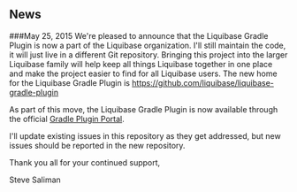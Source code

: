 News
----
###May 25, 2015
We're pleased to announce that the Liquibase Gradle Plugin is now a part of the
Liquibase organization. I'll still maintain the code, it will just live in a
different Git repository. Bringing this project into the larger Liquibase family
will help keep all things Liquibase together in one place and make the project
easier to find for all Liquibase users. The new home for the Liquibase Gradle
Plugin is https://github.com/liquibase/liquibase-gradle-plugin

As part of this move, the Liquibase Gradle Plugin is now available through the
official [Gradle Plugin Portal](https://plugins.gradle.org/plugin/org.liquibase.gradle).

I'll update existing issues in this repository as they get addressed, but new issues should be reported in the new repository.

Thank you all for your continued support,

Steve Saliman

